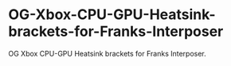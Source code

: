 # OG-Xbox-CPU-GPU-Heatsink-brackets-for-Franks-Interposer
OG Xbox CPU-GPU Heatsink brackets for Franks Interposer.
